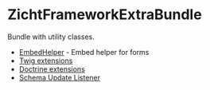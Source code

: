 # ZichtFrameworkExtraBundle #

Bundle with utility classes.

* [EmbedHelper](embed-helper.md) - Embed helper for forms
* [Twig extensions](twig.md)
* [Doctrine extensions](doctrine.md)
* [Schema Update Listener](schemaupdate.md)
